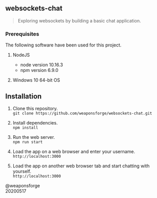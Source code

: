 ## websockets-chat

> Exploring websockets by building a basic chat application.


### Prerequisites

The following software have been used for this project.

1. NodeJS
	- node version 10.16.3
	- npm version 6.9.0

2. Windows 10 64-bit OS


## Installation

1. Clone this repository.  
`git clone https://github.com/weaponsforge/websockets-chat.git`

2. Install dependencies.  
`npm install`

3. Run the web server.  
`npm run start`

4. Load the app on a web browser and enter your username.  
`http://localhost:3000`

5. Load the app on another web browser tab and start chatting with yourself.  
`http://localhost:3000`

@weaponsforge  
20200517
